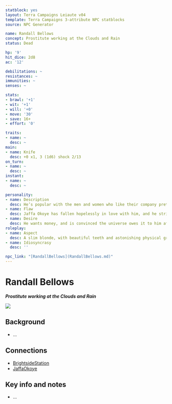 ```yaml
---
statblock: yes
layout: Terra Campaigns Leiaute v04
template: Terra Campaigns 3-attribute NPC statblocks
source: NPC Generator

name: Randall Bellows
concept: Prostitute working at the Clouds and Rain
status: Dead

hp: '9'
hit_dice: 2d8
ac: '12'

debilitations: ~
resistances: ~
immunities: ~
senses: ~

stats:
- brawl: '+1'
- wit: '+1'
- will: '+0'
- move: '30'
- save: 16+
- effort: '0'

traits:
- name: ~
  desc: ~
main:
- name: Knife
  desc: +0 x1, 3 (1d6) shock 2/13
on_turn:
- name: ~
  desc: ~
instant:
- name: ~
  desc: ~

personality:
- name: Description
  desc: He’s popular with the men and women who like their company pretty and aren’t looking for sweet nature; his mercenary instincts aren’t hidden nearly as well as he thinks they are.
- name: Flaw
  desc: Jaffa Okoye has fallen hopelessly in love with him, and he strings her along, waiting until he’s certain he’s exhausted the potential of the station before leaving with her- and then leaving with her money at the next convenient stop.
- name: Desire
  desc: He wants money, and is convinced the universe owes it to him after all he’s had to do.
roleplay:
- name: Aspect
  desc: A slim blonde, with beautiful teeth and astonishing physical grace. Laughs often.
- name: Idiosyncrasy
  desc: ''

npc_link: "[RandallBellows](RandallBellows.md)"
---
```

# Randall Bellows
***Prostitute working at the Clouds and Rain***

![](https://i.imgur.com/Tsa2Km7.png)

## Background
- ...

## Connections
- [BrightsideStation](../locations/BrightsideStation.md)
- [JaffaOkoye](JaffaOkoye.md)

## Key info and notes
- ...

